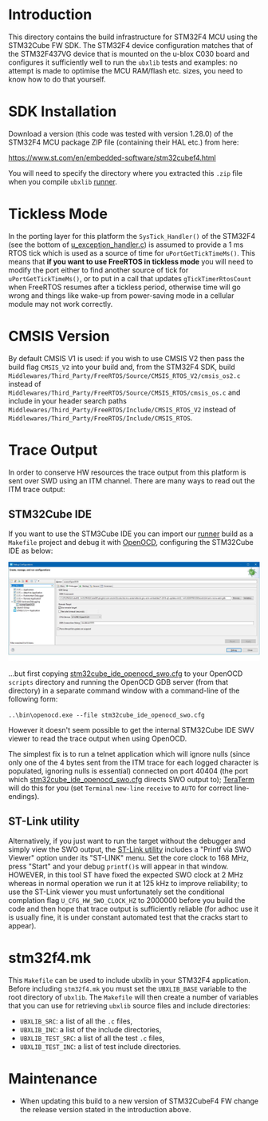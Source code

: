 # Introduction
This directory contains the build infrastructure for STM32F4 MCU using the STM32Cube FW SDK.  The STM32F4 device configuration matches that of the STM32F437VG device that is mounted on the u-blox C030 board and configures it sufficiently well to run the `ubxlib` tests and examples: no attempt is made to optimise the MCU RAM/flash etc. sizes, you need to know how to do that yourself.

# SDK Installation
Download a version (this code was tested with version 1.28.0) of the STM32F4 MCU package ZIP file (containing their HAL etc.) from here:

https://www.st.com/en/embedded-software/stm32cubef4.html

You will need to specify the directory where you extracted this `.zip` file when you compile `ubxlib` [runner](runner).

# Tickless Mode
In the porting layer for this platform the `SysTick_Handler()` of the STM32F4 (see the bottom of [u_exception_handler.c](/port/platform/stm32cube/src/u_exception_handler.c)) is assumed to provide a 1 ms RTOS tick which is used as a source of time for `uPortGetTickTimeMs()`.  This means that **if you want to use FreeRTOS in tickless mode** you will need to modify the port either to find another source of tick for `uPortGetTickTimeMs()`, or to put in a call that updates `gTickTimerRtosCount` when FreeRTOS resumes after a tickless period, otherwise time will go wrong and things like wake-up from power-saving mode in a cellular module may not work correctly.

# CMSIS Version
By default CMSIS V1 is used: if you wish to use CMSIS V2 then pass the build flag `CMSIS_V2` into your build and, from the STM32F4 SDK, build `Middlewares/Third_Party/FreeRTOS/Source/CMSIS_RTOS_V2/cmsis_os2.c` instead of `Middlewares/Third_Party/FreeRTOS/Source/CMSIS_RTOS/cmsis_os.c` and include in your header search paths `Middlewares/Third_Party/FreeRTOS/Include/CMSIS_RTOS_V2` instead of `Middlewares/Third_Party/FreeRTOS/Include/CMSIS_RTOS`.

# Trace Output
In order to conserve HW resources the trace output from this platform is sent over SWD using an ITM channel. There are many ways to read out the ITM trace output:

## STM32Cube IDE
If you want to use the STM3Cube IDE you can import our [runner](runner) build as a ``Makefile`` project and debug it with [OpenOCD](https://github.com/xpack-dev-tools/openocd-xpack), configuring the STM32Cube IDE as below:

![STM32CUBE IDE OpenOCD debug setup](stm32cube_ide_openocd_setup.jpg)

...but first copying [stm32cube_ide_openocd_swo.cfg](stm32cube_ide_openocd_swo.cfg) to your OpenOCD `scripts` directory and running the OpenOCD GDB server (from that directory) in a separate command window with a command-line of the following form:

`..\bin\openocd.exe --file stm32cube_ide_openocd_swo.cfg`

However it doesn't seem possible to get the internal STM32Cube IDE SWV viewer to read the trace output when using OpenOCD.

The simplest fix is to run a telnet application which will ignore nulls (since only one of the 4 bytes sent from the ITM trace for each logged character is populated, ignoring nulls is essential) connected on port 40404 (the port which [stm32cube_ide_openocd_swo.cfg](stm32cube_ide_openocd_swo.cfg) directs SWO output to); [TeraTerm](https://tera-term.en.softonic.com/) will do this for you (set `Terminal` `new-line` `receive` to `AUTO` for correct line-endings).

## ST-Link utility
Alternatively, if you just want to run the target without the debugger and simply view the SWO output, the [ST-Link utility](https://www.st.com/en/development-tools/stsw-link004.html) includes a "Printf via SWO Viewer" option under its "ST-LINK" menu.  Set the core clock to 168 MHz, press "Start" and your debug `printf()`s will appear in that window.  HOWEVER, in this tool ST have fixed the expected SWO clock at 2 MHz whereas in normal operation we run it at 125 kHz to improve reliability; to use the ST-Link viewer you must unfortunately set the conditional complation flag `U_CFG_HW_SWO_CLOCK_HZ` to 2000000 before you build the code and then hope that trace output is sufficiently reliable (for adhoc use it is usually fine, it is under constant automated test that the cracks start to appear).

# stm32f4.mk
This `Makefile` can be used to include ubxlib in your STM32F4 application. Before including `stm32f4.mk` you must set the `UBXLIB_BASE` variable to the root directory of `ubxlib`.
The `Makefile` will then create a number of variables that you can use for retrieving `ubxlib` source files and include directories:
- `UBXLIB_SRC`: a list of all the `.c` files,
- `UBXLIB_INC`: a list of the include directories,
- `UBXLIB_TEST_SRC`: a list of all the test `.c` files,
- `UBXLIB_TEST_INC`: a list of test include directories.

# Maintenance
- When updating this build to a new version of STM32CubeF4 FW change the release version stated in the introduction above.
